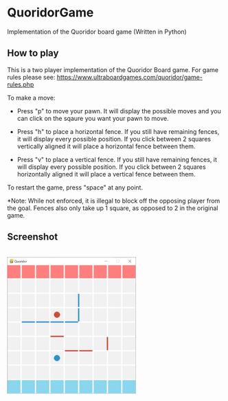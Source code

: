 # QuoridorGame
Implementation of the Quoridor board game (Written in Python)

## How to play

This is a two player implementation of the Quoridor Board game. For game rules please see:
 https://www.ultraboardgames.com/quoridor/game-rules.php

 To make a move:
 * Press "p" to move your pawn. It will display the possible moves and you can click on the sqaure you want your pawn to move. 

 * Press "h" to place a horizontal fence. If you still have remaining fences, it will display every possible position. If you click between 2 squares vertically aligned it will place a horizontal fence between them. 

 * Press "v" to place a vertical fence. If you still have remaining fences, it will display every possible position. If you click between 2 squares horizontally aligned it will place a vertical fence between them. 

 To restart the game, press "space" at any point. 

*Note: While not enforced, it is illegal to block off the opposing player from the goal. Fences also only take up 1 square, as opposed to 2 in the original game. 

## Screenshot
<br>

<img src = "QuoridorScreenshot.JPG" alt = "screenshot" width = "300"/>
